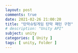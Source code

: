 ```yaml
---
layout: post
comments: true
date: 2021-02-26 21:00:20
title: "탄막슈팅게임 탄막 패턴 구현"
# description: "Unity API"
subject: unity
categories: [ Unity ]
tags: [ unity, Folder ]
---
```


<!--
- 준비중 -
다 끝나면 정리하자?
-->
